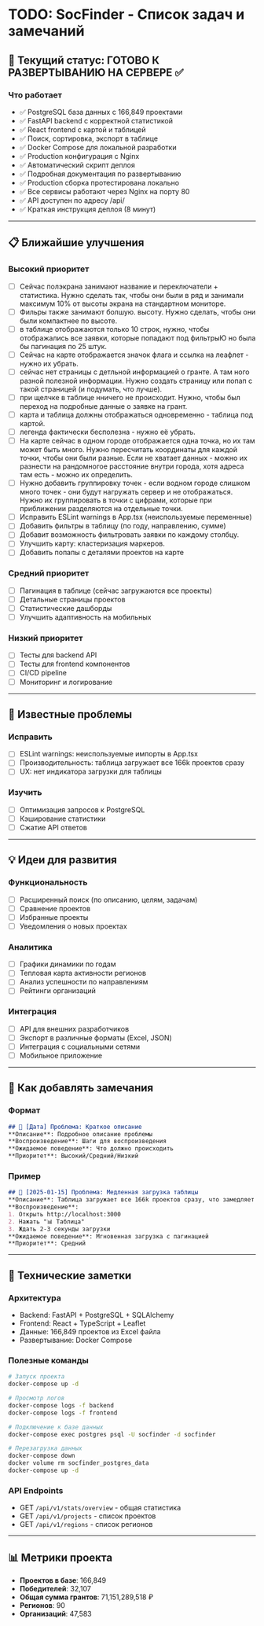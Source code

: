 # TODO: SocFinder - Список задач и замечаний

## 🎯 Текущий статус: ГОТОВО К РАЗВЕРТЫВАНИЮ НА СЕРВЕРЕ ✅

### Что работает
- ✅ PostgreSQL база данных с 166,849 проектами
- ✅ FastAPI backend с корректной статистикой
- ✅ React frontend с картой и таблицей
- ✅ Поиск, сортировка, экспорт в таблице
- ✅ Docker Compose для локальной разработки
- ✅ Production конфигурация с Nginx
- ✅ Автоматический скрипт деплоя
- ✅ Подробная документация по развертыванию
- ✅ Production сборка протестирована локально
- ✅ Все сервисы работают через Nginx на порту 80
- ✅ API доступен по адресу /api/
- ✅ Краткая инструкция деплоя (8 минут)

---

## 📋 Ближайшие улучшения

### Высокий приоритет
- [ ] Сейчас полэкрана занимают название и переключатели + статистика. Нужно сделать так, чтобы они были в ряд и занимали максимум 10% от высоты экрана на стандартном мониторе.  
- [ ] Фильры также занимают болшую. высоту. Нужно сделать, чтобы они были компактнее по высоте.
- [ ] в таблице отображаются только 10 строк, нужно, чтобы отображались все заявки, которые попадают под фильтрыЮ но была бы пагинация по 25 штук.
- [ ] Сейчас на карте отображается значок флага и ссылка на леафлет - нужно их убрать. 
- [ ] сейчас нет страницы с детльной информацией о гранте. А там ного разной полезной информации. Нужно создать страницу или попап  с такой страницей (и подумать, что лучше).
- [ ] при щелчке в таблице нничего не происходит. Нужно, чтобы был переход на подробные данные о заявке на грант.
- [ ] карта и таблица должны отображаться одновременно - таблица под картой.
- [ ] легенда фактически бесполезна - нужно её убрать.
- [ ] На карте сейчас в одном городе отображается одна точка, но их там может быть много. Нужно пересчитать координаты для каждой точки, чтобы они были разные. Если не хватает данных - можно их разнести на рандомногое расстояние внутри города, хотя адреса там есть - можно их определить.
- [ ] Нужно добавить группировку точек - если водном городе слишком много точек - они будут нагружать сервер и не отображаться. Нужно их группировать в точки с цифрами, которые при приближении разделяются на отдельные точки.
- [ ] Исправить ESLint warnings в App.tsx (неиспользуемые переменные)
- [ ] Добавить фильтры в таблицу (по году, направлению, сумме)
- [ ] Добавит возможность фильтровать заявки по каждому столбцу.
- [ ] Улучшить карту: кластеризация маркеров.
- [ ] Добавить попапы с деталями проектов на карте

### Средний приоритет
- [ ] Пагинация в таблице (сейчас загружаются все проекты)
- [ ] Детальные страницы проектов
- [ ] Статистические дашборды
- [ ] Улучшить адаптивность на мобильных

### Низкий приоритет
- [ ] Тесты для backend API
- [ ] Тесты для frontend компонентов
- [ ] CI/CD pipeline
- [ ] Мониторинг и логирование

---

## 🐛 Известные проблемы

### Исправить
- [ ] ESLint warnings: неиспользуемые импорты в App.tsx
- [ ] Производительность: таблица загружает все 166k проектов сразу
- [ ] UX: нет индикатора загрузки для таблицы

### Изучить
- [ ] Оптимизация запросов к PostgreSQL
- [ ] Кэширование статистики
- [ ] Сжатие API ответов

---

## 💡 Идеи для развития

### Функциональность
- [ ] Расширенный поиск (по описанию, целям, задачам)
- [ ] Сравнение проектов
- [ ] Избранные проекты
- [ ] Уведомления о новых проектах

### Аналитика
- [ ] Графики динамики по годам
- [ ] Тепловая карта активности регионов
- [ ] Анализ успешности по направлениям
- [ ] Рейтинги организаций

### Интеграция
- [ ] API для внешних разработчиков
- [ ] Экспорт в различные форматы (Excel, JSON)
- [ ] Интеграция с социальными сетями
- [ ] Мобильное приложение

---

## 📝 Как добавлять замечания

### Формат
```markdown
## 🐛 [Дата] Проблема: Краткое описание
**Описание**: Подробное описание проблемы
**Воспроизведение**: Шаги для воспроизведения
**Ожидаемое поведение**: Что должно происходить
**Приоритет**: Высокий/Средний/Низкий
```

### Пример
```markdown
## 🐛 [2025-01-15] Проблема: Медленная загрузка таблицы
**Описание**: Таблица загружает все 166k проектов сразу, что замедляет интерфейс
**Воспроизведение**: 
1. Открыть http://localhost:3000
2. Нажать "📊 Таблица" 
3. Ждать 2-3 секунды загрузки
**Ожидаемое поведение**: Мгновенная загрузка с пагинацией
**Приоритет**: Средний
```

---

## 🔧 Технические заметки

### Архитектура
- Backend: FastAPI + PostgreSQL + SQLAlchemy
- Frontend: React + TypeScript + Leaflet
- Данные: 166,849 проектов из Excel файла
- Развертывание: Docker Compose

### Полезные команды
```bash
# Запуск проекта
docker-compose up -d

# Просмотр логов
docker-compose logs -f backend
docker-compose logs -f frontend

# Подключение к базе данных
docker-compose exec postgres psql -U socfinder -d socfinder

# Перезагрузка данных
docker-compose down
docker volume rm socfinder_postgres_data
docker-compose up -d
```

### API Endpoints
- GET `/api/v1/stats/overview` - общая статистика
- GET `/api/v1/projects` - список проектов
- GET `/api/v1/regions` - список регионов

---

## 📊 Метрики проекта
- **Проектов в базе**: 166,849
- **Победителей**: 32,107
- **Общая сумма грантов**: 71,151,289,518 ₽
- **Регионов**: 90
- **Организаций**: 47,583
